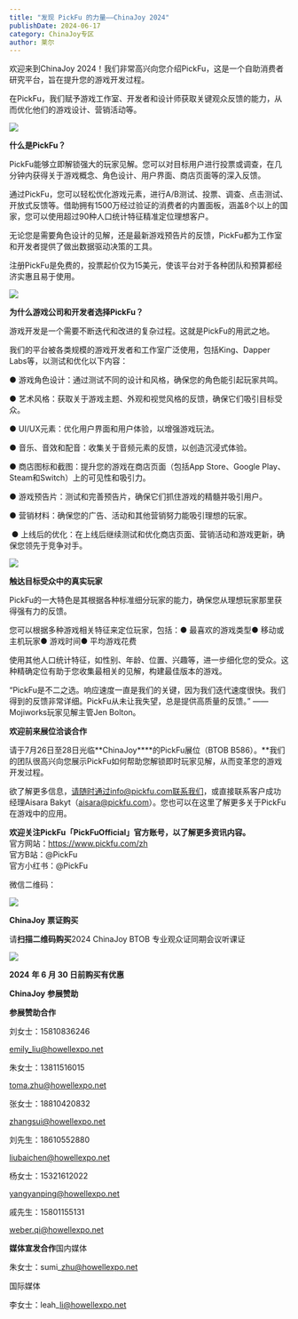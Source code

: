 ```yaml
---
title: "发现 PickFu 的力量——ChinaJoy 2024"
publishDate: 2024-06-17
category: ChinaJoy专区
author: 莱尔
---
```


欢迎来到ChinaJoy 2024！我们非常高兴向您介绍PickFu，这是一个自助消费者研究平台，旨在提升您的游戏开发过程。

在PickFu，我们赋予游戏工作室、开发者和设计师获取关键观众反馈的能力，从而优化他们的游戏设计、营销活动等。

![](https://ec-net-1251389766.cos.ap-shanghai.myqcloud.com/wp-content/uploads/2024/06/20240617215326664-1024x293.png)

**什么是****PickFu****？**

PickFu能够立即解锁强大的玩家见解。您可以对目标用户进行投票或调查，在几分钟内获得关于游戏概念、角色设计、用户界面、商店页面等的深入反馈。

通过PickFu，您可以轻松优化游戏元素，进行A/B测试、投票、调查、点击测试、开放式反馈等。借助拥有1500万经过验证的消费者的内置面板，涵盖8个以上的国家，您可以使用超过90种人口统计特征精准定位理想客户。

无论您是需要角色设计的见解，还是最新游戏预告片的反馈，PickFu都为工作室和开发者提供了做出数据驱动决策的工具。

注册PickFu是免费的，投票起价仅为15美元，使该平台对于各种团队和预算都经济实惠且易于使用。

![](https://ec-net-1251389766.cos.ap-shanghai.myqcloud.com/wp-content/uploads/2024/06/20240617215334315.jpg)

**为什么游戏公司和开发者选择****PickFu****？**

游戏开发是一个需要不断迭代和改进的复杂过程。这就是PickFu的用武之地。

我们的平台被各类规模的游戏开发者和工作室广泛使用，包括King、Dapper Labs等，以测试和优化以下内容：

● 游戏角色设计：通过测试不同的设计和风格，确保您的角色能引起玩家共鸣。

● 艺术风格：获取关于游戏主题、外观和视觉风格的反馈，确保它们吸引目标受众。

● UI/UX元素：优化用户界面和用户体验，以增强游戏玩法。

● 音乐、音效和配音：收集关于音频元素的反馈，以创造沉浸式体验。

● 商店图标和截图：提升您的游戏在商店页面（包括App Store、Google Play、Steam和Switch）上的可见性和吸引力。

● 游戏预告片：测试和完善预告片，确保它们抓住游戏的精髓并吸引用户。

● 营销材料：确保您的广告、活动和其他营销努力能吸引理想的玩家。

 ● 上线后的优化：在上线后继续测试和优化商店页面、营销活动和游戏更新，确保您领先于竞争对手。  
  

![](https://ec-net-1251389766.cos.ap-shanghai.myqcloud.com/wp-content/uploads/2024/06/20240617215335522.jpg)

**触达目标受众中的真实玩家**

PickFu的一大特色是其根据各种标准细分玩家的能力，确保您从理想玩家那里获得强有力的反馈。

您可以根据多种游戏相关特征来定位玩家，包括：● 最喜欢的游戏类型● 移动或主机玩家● 游戏时间● 平均游戏花费

使用其他人口统计特征，如性别、年龄、位置、兴趣等，进一步细化您的受众。这种精确定位有助于您收集最相关的见解，构建最佳版本的游戏。

“PickFu是不二之选。响应速度一直是我们的关键，因为我们迭代速度很快。我们得到的反馈非常详细。PickFu从未让我失望，总是提供高质量的反馈。” —— Mojiworks玩家见解主管Jen Bolton。

**欢迎前来展位洽谈合作**

请于7月26日至28日光临**ChinaJoy****的PickFu展位（BTOB B586）。**我们的团队很高兴向您展示PickFu如何帮助您解锁即时玩家见解，从而变革您的游戏开发过程。

欲了解更多信息，请随时通过info@pickfu.com联系我们，或直接联系客户成功经理Aisara Bakyt（aisara@pickfu.com）。您也可以在这里了解更多关于PickFu在游戏中的应用。

**欢迎关注PickFu「PickFuOfficial」官方账号，以了解更多资讯内容。**  
官方网站：https://www.pickfu.com/zh  
官方B站：@PickFu  
官方小红书：@PickFu

微信二维码：

![](https://ec-net-1251389766.cos.ap-shanghai.myqcloud.com/wp-content/uploads/2024/06/20240617215347904.jpg)

**ChinaJoy** **票证购买**

请**扫描二维码购买**2024 ChinaJoy BTOB 专业观众证同期会议听课证

![](https://ec-net-1251389766.cos.ap-shanghai.myqcloud.com/wp-content/uploads/2024/06/20240617215352410.jpg)

**2024** **年 6 月 30 日前购买有优惠**  
  

**ChinaJoy** **参展赞助**

**参展赞助合作**

刘女士：15810836246

[emily\_liu@howellexpo.net](mailto:emily_liu@howellexpo.net)

朱女士：13811516015

[toma.zhu@howellexpo.net](mailto:toma.zhu@howellexpo.net)

张女士：18810420832

[zhangsui@howellexpo.net](mailto:zhangsui@howellexpo.net)

刘先生：18610552880

[liubaichen@howellexpo.net](mailto:liubaichen@howellexpo.net)

杨女士：15321612022

[yangyanping@howellexpo.net](mailto:yangyanping@howellexpo.net)

戚先生：15801155131

[weber.qi@howellexpo.net](mailto:weber.qi@howellexpo.net)

  
**媒体宣发合作**国内媒体

朱女士：sumi\_zhu@howellexpo.net

国际媒体

李女士：leah\_li@howellexpo.net
